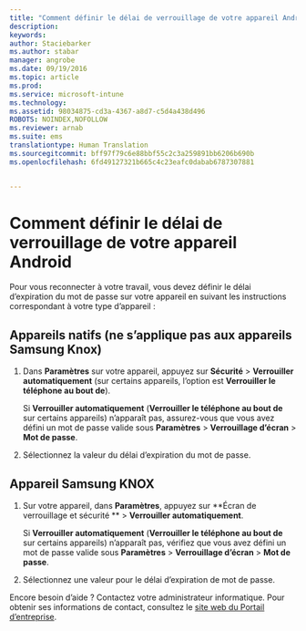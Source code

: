 ```yaml
---
title: "Comment définir le délai de verrouillage de votre appareil Android | Microsoft Intune"
description: 
keywords: 
author: Staciebarker
ms.author: stabar
manager: angrobe
ms.date: 09/19/2016
ms.topic: article
ms.prod: 
ms.service: microsoft-intune
ms.technology: 
ms.assetid: 98034875-cd3a-4367-a8d7-c5d4a438d496
ROBOTS: NOINDEX,NOFOLLOW
ms.reviewer: arnab
ms.suite: ems
translationtype: Human Translation
ms.sourcegitcommit: bff97f79c6e88bbf55c2c3a259891bb6206b690b
ms.openlocfilehash: 6fd49127321b665c4c23eafc0dabab6787307881


---
```


# Comment définir le délai de verrouillage de votre appareil Android
Pour vous reconnecter à votre travail, vous devez définir le délai d’expiration du mot de passe sur votre appareil en suivant les instructions correspondant à votre type d’appareil :

## Appareils natifs (ne s’applique pas aux appareils Samsung Knox)

1.  Dans **Paramètres** sur votre appareil, appuyez sur **Sécurité** &gt; **Verrouiller automatiquement** (sur certains appareils, l’option est **Verrouiller le téléphone au bout de**).

    Si **Verrouiller automatiquement** (**Verrouiller le téléphone au bout de** sur certains appareils) n’apparaît pas, assurez-vous que vous avez défini un mot de passe valide sous **Paramètres** &gt; **Verrouillage d’écran** &gt; **Mot de passe**.

2.  Sélectionnez la valeur du délai d’expiration du mot de passe.

## Appareil Samsung KNOX

1.  Sur votre appareil, dans **Paramètres**, appuyez sur **Écran de verrouillage et sécurité ** &gt; **Verrouiller automatiquement**.

    Si **Verrouiller automatiquement** (**Verrouiller le téléphone au bout de** sur certains appareils) n’apparaît pas, vérifiez que vous avez défini un mot de passe valide sous **Paramètres** &gt; **Verrouillage d’écran** &gt; **Mot de passe**.

2.  Sélectionnez une valeur pour le délai d’expiration de mot de passe.

Encore besoin d’aide ? Contactez votre administrateur informatique. Pour obtenir ses informations de contact, consultez le [site web du Portail d’entreprise](http://portal.manage.microsoft.com).



<!--HONumber=Sep16_HO3-->



